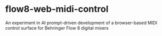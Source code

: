 # flow8-web-midi-control
An experiment in AI prompt-driven development of a browser-based MIDI control surface for Behringer Flow 8 digital mixers
